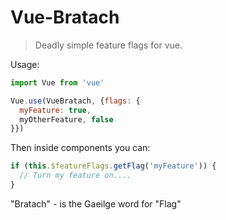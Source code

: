 # Vue-Bratach

> Deadly simple feature flags for vue.

Usage:

```javascript
import Vue from 'vue'

Vue.use(VueBratach, {flags: {
  myFeature: true,
  myOtherFeature, false
}})
```

Then inside components you can:

```javascript
if (this.$featureFlags.getFlag('myFeature')) {
  // Turn my feature on....
}
```

"Bratach" - is the Gaeilge word for "Flag"
